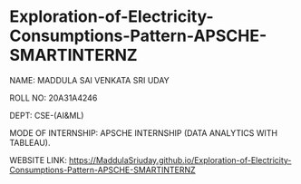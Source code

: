 # Exploration-of-Electricity-Consumptions-Pattern-APSCHE-SMARTINTERNZ

NAME: MADDULA SAI VENKATA SRI UDAY

ROLL NO: 20A31A4246

DEPT: CSE-(AI&ML)

MODE OF INTERNSHIP: APSCHE INTERNSHIP (DATA ANALYTICS WITH TABLEAU).

WEBSITE LINK: https://MaddulaSriuday.github.io/Exploration-of-Electricity-Consumptions-Pattern-APSCHE-SMARTINTERNZ

